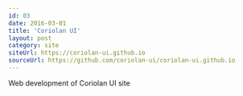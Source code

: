 ```yaml
---
id: 03
date: 2016-03-01
title: 'Coriolan UI'
layout: post
category: site
siteUrl: https://coriolan-ui.github.io
sourceUrl: https://github.com/coriolan-ui/coriolan-ui.github.io
---
```


Web development of Coriolan UI site

